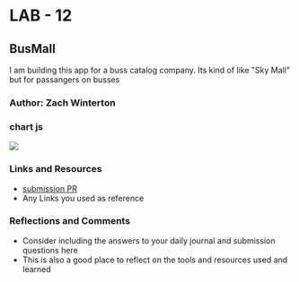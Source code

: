# LAB - 12

## BusMall

I am building this app for a buss catalog company. Its kind of like "Sky Mall" but for passangers on busses

### Author: Zach Winterton

### chart js
[![](https://data.jsdelivr.com/v1/package/npm/chart.js/badge)](https://www.jsdelivr.com/package/npm/chart.js)


### Links and Resources
* [submission PR](http://xyz.com)
* Any Links you used as reference

### Reflections and Comments
* Consider including the answers to your daily journal and submission questions here
* This is also a good place to reflect on the tools and resources used and learned
